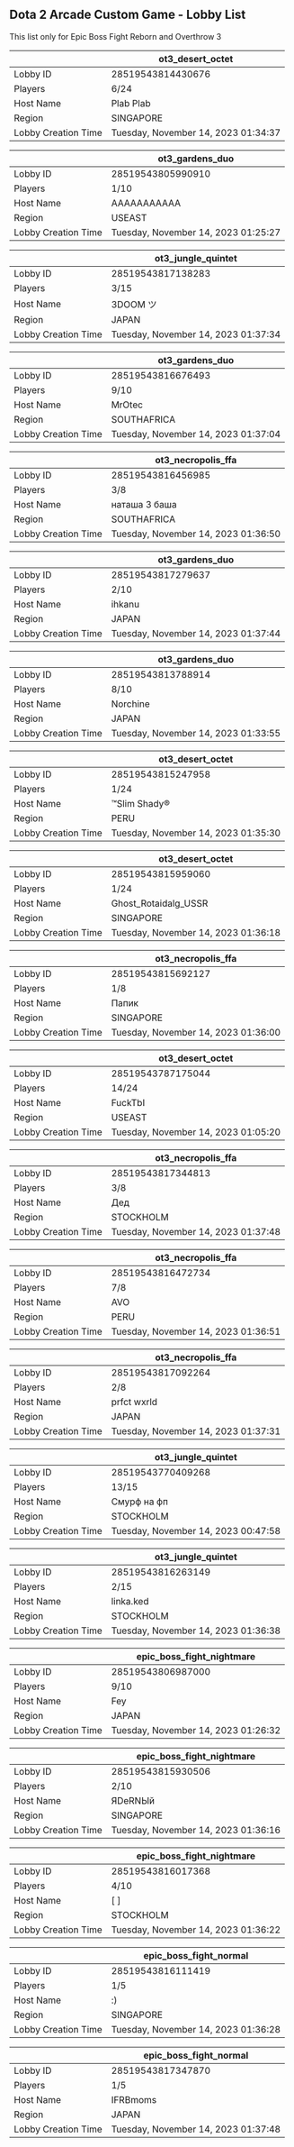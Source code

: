 ## Dota 2 Arcade Custom Game - Lobby List

This list only for Epic Boss Fight Reborn and Overthrow 3

|  | ot3_desert_octet |
| ------ | ------ |
| Lobby ID | 28519543814430676 |
| Players | 6/24 |
| Host Name | Plab Plab |
| Region | SINGAPORE |
| Lobby Creation Time | Tuesday, November 14, 2023 01:34:37 |


|  | ot3_gardens_duo |
| ------ | ------ |
| Lobby ID | 28519543805990910 |
| Players | 1/10 |
| Host Name | AAAAAAAAAAA |
| Region | USEAST |
| Lobby Creation Time | Tuesday, November 14, 2023 01:25:27 |


|  | ot3_jungle_quintet |
| ------ | ------ |
| Lobby ID | 28519543817138283 |
| Players | 3/15 |
| Host Name | 3DOOM ツ |
| Region | JAPAN |
| Lobby Creation Time | Tuesday, November 14, 2023 01:37:34 |


|  | ot3_gardens_duo |
| ------ | ------ |
| Lobby ID | 28519543816676493 |
| Players | 9/10 |
| Host Name | MrOtec |
| Region | SOUTHAFRICA |
| Lobby Creation Time | Tuesday, November 14, 2023 01:37:04 |


|  | ot3_necropolis_ffa |
| ------ | ------ |
| Lobby ID | 28519543816456985 |
| Players | 3/8 |
| Host Name | наташа 3 баша |
| Region | SOUTHAFRICA |
| Lobby Creation Time | Tuesday, November 14, 2023 01:36:50 |


|  | ot3_gardens_duo |
| ------ | ------ |
| Lobby ID | 28519543817279637 |
| Players | 2/10 |
| Host Name | ihkanu |
| Region | JAPAN |
| Lobby Creation Time | Tuesday, November 14, 2023 01:37:44 |


|  | ot3_gardens_duo |
| ------ | ------ |
| Lobby ID | 28519543813788914 |
| Players | 8/10 |
| Host Name | Norchine |
| Region | JAPAN |
| Lobby Creation Time | Tuesday, November 14, 2023 01:33:55 |


|  | ot3_desert_octet |
| ------ | ------ |
| Lobby ID | 28519543815247958 |
| Players | 1/24 |
| Host Name | ™Slim Shady® |
| Region | PERU |
| Lobby Creation Time | Tuesday, November 14, 2023 01:35:30 |


|  | ot3_desert_octet |
| ------ | ------ |
| Lobby ID | 28519543815959060 |
| Players | 1/24 |
| Host Name | Ghost_Rotaidalg_USSR |
| Region | SINGAPORE |
| Lobby Creation Time | Tuesday, November 14, 2023 01:36:18 |


|  | ot3_necropolis_ffa |
| ------ | ------ |
| Lobby ID | 28519543815692127 |
| Players | 1/8 |
| Host Name | Папик |
| Region | SINGAPORE |
| Lobby Creation Time | Tuesday, November 14, 2023 01:36:00 |


|  | ot3_desert_octet |
| ------ | ------ |
| Lobby ID | 28519543787175044 |
| Players | 14/24 |
| Host Name | FuckTbI |
| Region | USEAST |
| Lobby Creation Time | Tuesday, November 14, 2023 01:05:20 |


|  | ot3_necropolis_ffa |
| ------ | ------ |
| Lobby ID | 28519543817344813 |
| Players | 3/8 |
| Host Name | Дед |
| Region | STOCKHOLM |
| Lobby Creation Time | Tuesday, November 14, 2023 01:37:48 |


|  | ot3_necropolis_ffa |
| ------ | ------ |
| Lobby ID | 28519543816472734 |
| Players | 7/8 |
| Host Name | AVO |
| Region | PERU |
| Lobby Creation Time | Tuesday, November 14, 2023 01:36:51 |


|  | ot3_necropolis_ffa |
| ------ | ------ |
| Lobby ID | 28519543817092264 |
| Players | 2/8 |
| Host Name | prfct wxrld |
| Region | JAPAN |
| Lobby Creation Time | Tuesday, November 14, 2023 01:37:31 |


|  | ot3_jungle_quintet |
| ------ | ------ |
| Lobby ID | 28519543770409268 |
| Players | 13/15 |
| Host Name | Смурф на фп |
| Region | STOCKHOLM |
| Lobby Creation Time | Tuesday, November 14, 2023 00:47:58 |


|  | ot3_jungle_quintet |
| ------ | ------ |
| Lobby ID | 28519543816263149 |
| Players | 2/15 |
| Host Name | linka.ked |
| Region | STOCKHOLM |
| Lobby Creation Time | Tuesday, November 14, 2023 01:36:38 |


|  | epic_boss_fight_nightmare |
| ------ | ------ |
| Lobby ID | 28519543806987000 |
| Players | 9/10 |
| Host Name | Fey |
| Region | JAPAN |
| Lobby Creation Time | Tuesday, November 14, 2023 01:26:32 |


|  | epic_boss_fight_nightmare |
| ------ | ------ |
| Lobby ID | 28519543815930506 |
| Players | 2/10 |
| Host Name | ЯDeRNЫй |
| Region | SINGAPORE |
| Lobby Creation Time | Tuesday, November 14, 2023 01:36:16 |


|  | epic_boss_fight_nightmare |
| ------ | ------ |
| Lobby ID | 28519543816017368 |
| Players | 4/10 |
| Host Name | [                         ] |
| Region | STOCKHOLM |
| Lobby Creation Time | Tuesday, November 14, 2023 01:36:22 |


|  | epic_boss_fight_normal |
| ------ | ------ |
| Lobby ID | 28519543816111419 |
| Players | 1/5 |
| Host Name | :) |
| Region | SINGAPORE |
| Lobby Creation Time | Tuesday, November 14, 2023 01:36:28 |


|  | epic_boss_fight_normal |
| ------ | ------ |
| Lobby ID | 28519543817347870 |
| Players | 1/5 |
| Host Name | IFRBmoms |
| Region | JAPAN |
| Lobby Creation Time | Tuesday, November 14, 2023 01:37:48 |


